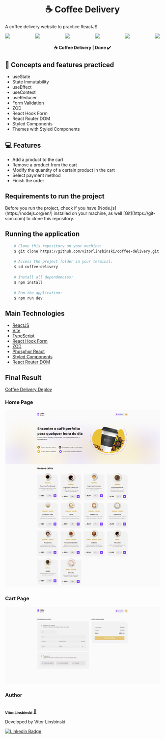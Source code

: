 <h1 align="center">☕ Coffee Delivery</h1>

<p>A coffee delivery website to practice ReactJS</p>

<div align="center">
  <div style="display: flex; justify-content: space-between; align-items: center;">
	<img src = "https://img.shields.io/static/v1?label=node&message=v16.15.0&color=blue&style=plastic&logo="/>
	<img src = "https://img.shields.io/static/v1?label=npm&message=v8.5.5&color=blue&style=plastic&logo="/>
	<img src = "https://img.shields.io/static/v1?label=Vite&message=v4.4.5&color=blue&style=plastic&logo="/>
	<img src = "https://img.shields.io/static/v1?label=ReactJS&message=v18.2.0&color=blue&style=plastic&logo="/>
	<img src = "https://img.shields.io/static/v1?label=TypeScript&message=v5.0.2&color=blue&style=plastic&logo="/>
	<img src = "https://img.shields.io/static/v1?label=Styled Components&message=v6.0.7&color=blue&style=plastic&logo="/>
  </div>
</div>



<h4 align="center"> 
	☕ Coffee Delivery | Done ✔️
</h4>

## 🚀 Concepts and features practiced

- useState
- State Immutability
- useEffect
- useContext
- useReducer
- Form Validation
- ZOD
- React Hook Form
- React Router DOM
- Styled Components
- Themes with Styled Components
  
## 💻 Features

- Add a product to the cart
- Remove a product from the cart
- Modify the quantity of a certain product in the cart
- Select payment method
- Finish the order

## Requirements to run the project

<p>Before you run the project, check if you have [Node.js](https://nodejs.org/en/) installed on your machine, as well [Git](https://git-scm.com) to clone this repository.</p>

## Running the application

```bash
    # Clone this repository on your machine:
    $ git clone https://github.com/vitorlinsbinski/coffee-delivery.git

    # Access the project folder in your terminal:
    $ cd coffee-delivery

    # Install all dependencies:
    $ npm install

    # Run the application:
    $ npm run dev
```

## Main Technologies

- [ReactJS](https://react.dev/)
- [Vite](https://vitejs.dev/)
- [TypeScript](https://www.typescriptlang.org/)
- [React Hook Form](https://www.react-hook-form.com/)
- [ZOD](https://zod.dev/)
- [Phosphor React](https://github.com/phosphor-icons/react)
- [Styled Components](https://styled-components.com/)
- [React Router DOM](https://reactrouter.com/en/main)

## Final Result

[Coffee Delivery Deploy](https://vitorlinsbinski.github.io/coffee-delivery) 

<h3>Home Page</h3>
<img src = "./src/assets/screencapture-vitorlinsbinski-github-io-coffee-delivery-2023-08-14-11_26_53.png"></img>

<h3>Cart Page</h3>
<img src = "./src/assets/screencapture-vitorlinsbinski-github-io-coffee-delivery-cart-2023-08-14-11_28_56.png"></img>

### Author

<a href="https://github.com/vitorlinsbinski">
 <img style="border-radius: 50%;" src="https://avatars.githubusercontent.com/u/69444717?v=4" width="100px;" alt=""/>
 <br />
 <sub><b>Vitor Linsbinski</b></sub></a> <a href="https://github.com/vitorlinsbinski" title="">🚀</a>

Developed by Vitor Linsbinski

[![Linkedin Badge](https://img.shields.io/badge/-Vitor-blue?style=flat-square&logo=Linkedin&logoColor=white&link=https://www.linkedin.com/in/vitorlinsbinski/)](https://www.linkedin.com/in/vitorlinsbinski/)


